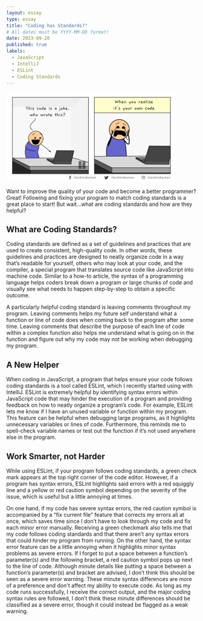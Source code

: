 ```yaml
---
layout: essay
type: essay
title: "Coding has Standards?"
# All dates must be YYYY-MM-DD format!
date: 2023-09-20
published: true
labels:
  - JavaScript
  - IntelliJ
  - ESLint
  - Coding Standards
---
```


<img width="450px" class="rounded float-start pe-4" src="../img/essays/coding_standards.png">

Want to improve the quality of your code and become a better programmer? Great! Following and fixing your program to match coding standards is a great place to start! But wait…what are coding standards and how are they helpful? 

## What are Coding Standards? 

Coding standards are defined as a set of guidelines and practices that are used to create consistent, high-quality code. In other words, these guidelines and practices are designed to neatly organize code in a way that’s readable for yourself, others who may look at your code, and the compiler, a special program that translates source code like JavaScript into machine code. Similar to a how-to article, the syntax of a programming language helps coders break down a program or large chunks of code and visually see what needs to happen step-by-step to obtain a specific outcome. 

A particularly helpful coding standard is leaving comments throughout my program. Leaving comments helps my future self understand what a function or line of code does when coming back to the program after some time. Leaving comments that describe the purpose of each line of code within a complex function also helps me understand what is going on in the function and figure out why my code may not be working when debugging my program. 


## A New Helper 

When coding in JavaScript, a program that helps ensure your code follows coding standards is a tool called ESLint, which I recently started using with IntelliJ. ESLint is extremely helpful by identifying syntax errors within JavaScript code that may hinder the execution of a program and providing feedback on how to neatly organize a program’s code. For example, ESLint lets me know if I have an unused variable or function within my program. This feature can be helpful when debugging large programs, as it highlights unnecessary variables or lines of code. Furthermore, this reminds me to spell-check variable names or test out the function if it’s not used anywhere else in the program.

## Work Smarter, not Harder 

While using ESLint, if your program follows coding standards, a green check mark appears at the top right corner of the code editor. However, if a program has syntax errors, ESLint highlights said errors with a red squiggly line and a yellow or red caution symbol depending on the severity of the issue, which is useful but a little annoying at times. 

On one hand, if my code has severe syntax errors, the red caution symbol is accompanied by a “fix current file” feature that corrects my errors all at once, which saves time since I don’t have to look through my code and fix each minor error manually. Receiving a green checkmark also tells me that my code follows coding standards and that there aren’t any syntax errors that could hinder my program from running. On the other hand, the syntax error feature can be a little annoying when it highlights minor syntax problems as severe errors. If I forget to put a space between a function’s parameter(s) and the following bracket, a red caution symbol pops up next to the line of code. Although minute details like putting a space between a function’s parameter(s) and bracket are advised, I don’t think this should be seen as a severe error warning. These minute syntax differences are more of a preference and don't affect my ability to execute code. As long as my code runs successfully, I receive the correct output, and the major coding syntax rules are followed, I don’t think these minute differences should be classified as a severe error, though it could instead be flagged as a weak warning. 
